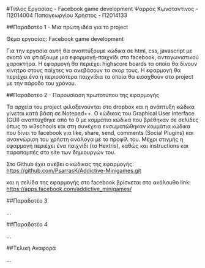 ﻿#Τίτλος Εργασίας - Facebook game development
Ψαρράς Κωνσταντίνος - Π2014004
Παπαγεωργίου Χρήστος - Π2014133

##Παραδοτέο 1 - Μια πρώτη ιδέα για το project

Θέμα εργασίας: Facebook game development

Για την εργασία αυτή θα αναπτύξουμε κώδικα σε html, css, javascript με σκοπό να φτιάξουμε μια εφαρμογή-παιχνίδι στο facebook, ανταγωνιστικού χαρακτήρα. Η εφαρμογή θα περιέχει highscore boards τα οποία θα δίνουν κίνητρο στους παίχτες να ανεβάσουν τα σκορ τους. Η εφαρμογή θα περιέχει ένα ή περισσότερα παιχνίδια τα οποία θα εισαχθούν στο project με την πάροδο του χρόνου.

##Παραδοτέο 2 - Παρουσίαση πρωτοτύπου της εφαρμογής

Τα αρχεία του project φιλοξενούνται στο dropbox και η ανάπτυξη κώδικα γίνεται κατά βάση σε Notepad++. Ο κώδικας του Graphical User Interface (GUI) αναπτύχθηκε από το 0 με κομμάτια κώδικα που βρέθηκαν σε σελίδες όπως το w3schools και στη συνέχεια ενσωματώθηκαν κομμάτια κώδικα που δίνει το facebook για like, share, send, comments (Social Plugins) και αναγνώριση του χρήστη ανάλογα με το προφίλ του. Μέχρι στιγμής η εφαρμογή περιέχει ένα παιχνίδι (το Hextris), καθώς και instructions και παραπομπές στο site των δημιουργών του.

Στο Github έχει ανέβει ο κώδικας της εφαρμογής: https://github.com/PsarrasK/Addictive-Minigames.git

και η σελίδα της εφαρμογής στο facebook βρίσκεται στο ακόλουθο link:
https://apps.facebook.com/addictive_minigames/

##Παραδοτέο 3

...

##Παραδοτέο 4

...

##Tελική Αναφορά

...
